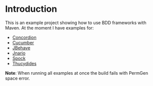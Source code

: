 # Introduction

This is an example project showing how to use BDD frameworks with Maven.
At the moment I have examples for:

*   [Concordion](http://www.concordion.org/)
*   [Cucumber](http://cukes.info/)
*   [JBehave](http://jbehave.org/)
*   [Jnario](http://jnario.org/)
*   [Spock](https://code.google.com/p/spock/)
*   [Thucydides](http://thucydides.info/)

**Note**: When running all examples at once the build fails with PermGen space error.